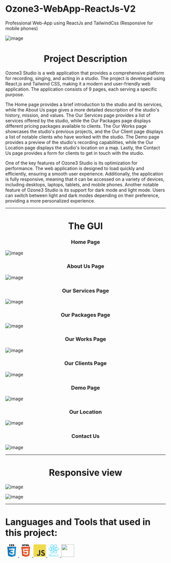 # Ozone3-WebApp-ReactJs-V2
Professional Web-App using ReactJs and TailwindCss (Responsive for mobile phones)
<p align="center">
 
 ![image](https://github.com/TheMostafax/Ozone3-WebApp-ReactJs-V2/assets/81190585/d1fa5399-4627-492e-b47c-259dc4b8404c)
 
</p>


<h1 align="center">Project Description </h1>


Ozone3 Studio is a web application that provides a comprehensive platform for recording, singing, and acting in a studio. The project is developed using React.js and Tailwind CSS, making it a modern and user-friendly web application. The application consists of 9 pages, each serving a specific purpose.

The Home page provides a brief introduction to the studio and its services, while the About Us page gives a more detailed description of the studio's history, mission, and values. The Our Services page provides a list of services offered by the studio, while the Our Packages page displays different pricing packages available to clients. The Our Works page showcases the studio's previous projects, and the Our Client page displays a list of notable clients who have worked with the studio. The Demo page provides a preview of the studio's recording capabilities, while the Our Location page displays the studio's location on a map. Lastly, the Contact Us page provides a form for clients to get in touch with the studio.

One of the key features of Ozone3 Studio is its optimization for performance. The web application is designed to load quickly and efficiently, ensuring a smooth user experience. Additionally, the application is fully responsive, meaning that it can be accessed on a variety of devices, including desktops, laptops, tablets, and mobile phones. Another notable feature of Ozone3 Studio is its support for dark mode and light mode. Users can switch between light and dark modes depending on their preference, providing a more personalized experience.

<hr>

<h1 align="center">The GUI </h1>



<h3 align="center">Home Page</h3>

![image](https://github.com/TheMostafax/Ozone3-WebApp-ReactJs-V2/assets/81190585/f521d7d1-7e52-4eb4-a3d4-2bf5bacba035)


<h3 align="center">About Us Page  </h3>

![image](https://github.com/TheMostafax/Ozone3-WebApp-ReactJs-V2/assets/81190585/3487e245-71a9-420a-b47a-c8c42e9d8210)



<h3 align="center">Our Services Page</h3>

![image](https://github.com/TheMostafax/Ozone3-WebApp-ReactJs-V2/assets/81190585/cb310c68-9276-407b-a9b7-de990a718370)


<h3 align="center">Our Packages Page</h3>

![image](https://github.com/TheMostafax/Ozone3-WebApp-ReactJs-V2/assets/81190585/b41cb69d-b4a8-427e-8d03-6d29a9edd526)


<h3 align="center">Our Works Page</h3>

![image](https://github.com/TheMostafax/Ozone3-WebApp-ReactJs-V2/assets/81190585/b3e053fe-198a-420b-8a76-05ad82bc005e)



<h3 align="center">Our Clients Page</h3>

![image](https://github.com/TheMostafax/Ozone3-WebApp-ReactJs-V2/assets/81190585/b561a561-e83d-43be-af4f-82c645596e05)


<h3 align="center">Demo Page</h3>

![image](https://github.com/TheMostafax/Ozone3-WebApp-ReactJs-V2/assets/81190585/871db774-b726-4d57-8a3d-4064fb9411bf)


<h3 align="center">Our Location</h3>


![image](https://github.com/TheMostafax/Ozone3-WebApp-ReactJs-V2/assets/81190585/8aa31e58-9a42-449a-a642-d7071ce1cc4c)



<h3 align="center">Contact Us</h3>

![image](https://github.com/TheMostafax/Ozone3-WebApp-ReactJs-V2/assets/81190585/a4b37466-53e6-4bc3-8a40-6d1c98ce8426)





<hr>

<h1 align="center">Responsive view</h1>

![image](https://github.com/TheMostafax/Ozone3-WebApp-ReactJs-V2/assets/81190585/f4f2a1ca-14ab-43d1-8539-0329e6dd764c)



![image](https://github.com/TheMostafax/Ozone3-WebApp-ReactJs-V2/assets/81190585/4daf25a7-f512-443c-b682-6bc2fad616e4)





<hr>
<h1 align="left">Languages and Tools that used in this project: </h1>
<a href="https://www.w3schools.com/css/" target="_blank" rel="noreferrer"> <img src="https://raw.githubusercontent.com/devicons/devicon/master/icons/css3/css3-original-wordmark.svg" alt="css3" width="40" height="40"/> </a> 
<a href="https://www.w3.org/html/" target="_blank" rel="noreferrer"> <img src="https://raw.githubusercontent.com/devicons/devicon/master/icons/html5/html5-original-wordmark.svg" alt="html5" width="40" height="40"/> </a> 
<a href="https://developer.mozilla.org/en-US/docs/Web/JavaScript" target="_blank" rel="noreferrer"> <img src="https://raw.githubusercontent.com/devicons/devicon/master/icons/javascript/javascript-original.svg" alt="javascript" width="40" height="40"/>
 <a href="https://reactjs.org/" target="_blank" rel="noreferrer"> <img src="https://raw.githubusercontent.com/devicons/devicon/master/icons/react/react-original-wordmark.svg" alt="react" width="40" height="40"/> </a>
<a href="https://tailwindcss.com/" rel="nofollow"><img src="https://camo.githubusercontent.com/bdedcbc949feefecc3ff98f7e655ee8151b522e2f32196c648620f5366d909d5/68747470733a2f2f63646e2e6a7364656c6976722e6e65742f67682f64657669636f6e732f64657669636f6e2f69636f6e732f7461696c77696e646373732f7461696c77696e646373732d706c61696e2e737667" width="40" height="40" data-canonical-src="https://cdn.jsdelivr.net/gh/devicons/devicon/icons/tailwindcss/tailwindcss-plain.svg" style="max-width: 100%;">
</a>
